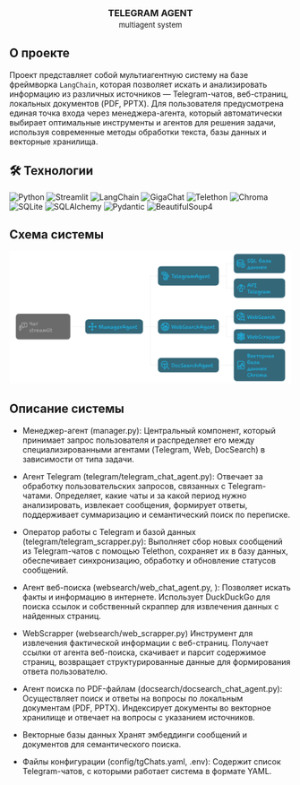 <br />
<p align="center">
  <!-- <a href="https://github.com/catiaspsilva/README-template">
    <img src="images/gators.jpg" alt="Logo" width="150" height="150">
  </a> -->

  <h3 align="center">TELEGRAM AGENT 
    <br> 
    <span style="font-weight: normal; font-size: 0.8em;">
    multiagent system
    </span>
  </h3>

  <!-- <p align="center">
    A README template to jumpstart your projects!
    <br />
    <a href="https://github.com/catiaspsilva/README-template/blob/main/images/docs.txt"><strong>Explore the docs »</strong></a>
    <br /> 
    <br />
    <a href="#usage">View Demo</a>
    ·
    <a href="https://github.com/catiaspsilva/README-template/issues">Report Bug</a>
    ·
    <a href="https://github.com/catiaspsilva/README-template/issues">Request Feature</a>
  </p> -->
</p>

## О проекте

Проект представляет собой мультиагентную систему на базе фреймворка `LangChain`, которая позволяет искать и анализировать информацию из различных источников — Telegram-чатов, веб-страниц, локальных документов (PDF, PPTX). Для пользователя предусмотрена единая точка входа через менеджера-агента, который автоматически выбирает оптимальные инструменты и агентов для решения задачи, используя современные методы обработки текста, базы данных и векторные хранилища.

## 🛠 Технологии

![Python](https://img.shields.io/badge/Python-3.12-3776AB?style=flat&logo=python)
![Streamlit](https://img.shields.io/badge/Streamlit-1.49.1-FF4B4B?style=flat&logo=streamlit)
![LangChain](https://img.shields.io/badge/LangChain-0.3.27-1C3C3C?style=flat)
![GigaChat](https://img.shields.io/badge/GigaChat-0.1.42.post2-2E86C1?style=flat)
![Telethon](https://img.shields.io/badge/Telethon-1.41.0-F3A223?style=flat)
![Chroma](https://img.shields.io/badge/Chroma-latest-6E57E0?style=flat)
![SQLite](https://img.shields.io/badge/SQLite-latest-003B57?style=flat&logo=sqlite)
![SQLAlchemy](https://img.shields.io/badge/SQLAlchemy-2.0.43-D71F00?style=flat)
![Pydantic](https://img.shields.io/badge/Pydantic-2.11.7-E92063?style=flat)
![BeautifulSoup4](https://img.shields.io/badge/BeautifulSoup4-0.0.2-4E9A06?style=flat)

## Схема системы

![img](src/scheme.png)

## Описание системы
* Менеджер-агент (manager.py):
Центральный компонент, который принимает запрос пользователя и распределяет его между специализированными агентами (Telegram, Web, DocSearch) в зависимости от типа задачи.

* Агент Telegram (telegram/telegram_chat_agent.py):
Отвечает за обработку пользовательских запросов, связанных с Telegram-чатами. Определяет, какие чаты и за какой период нужно анализировать, извлекает сообщения, формирует ответы, поддерживает суммаризацию и семантический поиск по переписке.

* Оператор работы с Telegram и базой данных (telegram/telegram_scrapper.py):
Выполняет сбор новых сообщений из Telegram-чатов с помощью Telethon, сохраняет их в базу данных, обеспечивает синхронизацию, обработку и обновление статусов сообщений. 

* Агент веб-поиска (websearch/web_chat_agent.py, ):
Позволяет искать факты и информацию в интернете.
Использует DuckDuckGo для поиска ссылок и собственный скраппер для извлечения данных с найденных страниц.

* WebScrapper (websearch/web_scrapper.py)
Инструмент для извлечения фактической информации с веб-страниц. Получает ссылки от агента веб-поиска, скачивает и парсит содержимое страниц, возвращает структурированные данные для формирования ответа пользователю.

* Агент поиска по PDF-файлам (docsearch/docsearch_chat_agent.py):
Осуществляет поиск и ответы на вопросы по локальным документам (PDF, PPTX).
Индексирует документы во векторное хранилище и отвечает на вопросы с указанием источников.

* Векторные базы данных
Хранят эмбеддинги сообщений и документов для семантического поиска.

* Файлы конфигурации (config/tgChats.yaml, .env):
Содержит список Telegram-чатов, с которыми работает система в формате YAML. 

